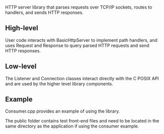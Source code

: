 HTTP server library that parses requests over TCP/IP sockets, routes to handlers, and sends HTTP responses.

## High-level
User code interacts with BasicHttpServer to implement path handlers, and uses Request and Response to query parsed HTTP requests and send HTTP responses.

## Low-level
The Listener and Connection classes interact directly with the C POSIX API and are used by the higher level library components.

## Example
Consumer.cpp provides an example of using the library.

The public folder contains test front-end files and need to be located in the same directory as the application if using the consumer example.